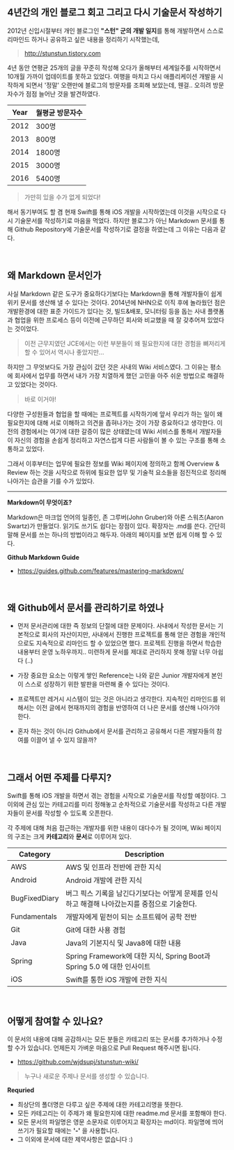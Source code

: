 ## 4년간의 개인 블로그 회고 그리고 다시 기술문서 작성하기 

2012년 신입시절부터 개인 블로그인 **"스턴" 군의 개발 일지**를 통해 개발하면서 스스로 리마인드 하거나 공유하고 싶은 내용을 정리하기 시작했는데, 
> http://stunstun.tistory.com 

4년 동안 연평균 25개의 글을 꾸준히 작성해 오다가 올해부터 세계일주를 시작하면서 10개월 가까이 업데이트를 못하고 있었다. 여행을 마치고 다시 애플리케이션 개발을 시작하게 되면서 '정말' 오랜만에 블로그의 방문자를 조회해 보았는데, 웬걸.. 오히려 방문자수가 점점 늘어난 것을 발견하였다.

Year | 월평균 방문자수
---- | ----
 2012 | 300명 
 2013 | 800명 
 2014 | 1800명 
 2015 | 3000명 
 2016 | 5400명 

> 가만히 있을 수가 없게 되었다!

해서 동기부여도 할 겸 현재 Swift를 통해 iOS 개발을 시작하였는데 이것을 시작으로 다시 기술문서를 작성하기로 마음을 먹었다. 하지만 블로그가 아닌 Markdown 문서를 통해 Github Repository에 기술문서를 작성하기로 결정을 하였는데 그 이유는 다음과 같다.

<br>

## 왜 Markdown 문서인가

사실 Markdown 같은 도구가 중요하다기보다는 Markdown을 통해 개발자들이 쉽게 위키 문서를 생산해 낼 수 있다는 것이다. 2014년에 NHN으로 이직 후에 놀라웠던 점은 개발환경에 대한 표준 가이드가 있다는 것, 빌드&배포, 모니터링 등을 돕는 사내 플랫폼과 협업을 위한 프로세스 등이 이전에 근무하던 회사와 비교했을 때 잘 갖추어져 있었다는 것이었다. 

> 이전 근무지였던 JCE에서는 이런 부분들이 왜 필요한지에 대한 경험을 뼈저리게 할 수 있어서 역시나 좋았지만...

하지만 그 무엇보다도 가장 관심이 갔던 것은 사내의 Wiki 서비스였다. 그 이유는 평소에 회사에서 업무를 하면서 내가 가장 치열하게 했던 고민을 아주 쉬운 방법으로 해결하고 있었다는 것이다.

> 바로 이거야! 

다양한 구성원들과 협업을 할 때에는 프로젝트를 시작하기에 앞서 우리가 하는 일이 왜 필요한지에 대해 서로 이해하고 의견을 좁혀나가는 것이 가장 중요하다고 생각한다. 이전의 경험에서는 여기에 대한 갈증이 많은 상태였는데 Wiki 서비스를 통해서 개발자들이 자신의 경험을 손쉽게 정리하고 자연스럽게 다른 사람들이 볼 수 있는 구조를 통해 소통하고 있었다. 

그래서 이후부터는 업무에 필요한 정보를 Wiki 페이지에 정의하고 함께 Overview & Review 하는 것을 시작으로 하위에 필요한 업무 및 기술적 요소들을 점진적으로 정리해 나아가는 습관을 기를 수가 있었다.

---

**Markdown이 무엇이죠?**

Markdown은 마크업 언어의 일종인, 존 그루버(John Gruber)와 아론 스워츠(Aaron Swartz)가 만들었다. 읽기도 쓰기도 쉽다는 장점이 있다. 확장자는 .md를 쓴다. 간단히 말해 문서를 쓰는 하나의 방법이라고 해두자. 아래의 페이지를 보면 쉽게 이해 할 수 있다.

**Github Markdown Guide**
- https://guides.github.com/features/mastering-markdown/

<br>

## 왜 Github에서 문서를 관리하기로 하였나

- 먼저 문서관리에 대한 즉 정보의 단절에 대한 문제이다. 사내에서 작성한 문서는 기본적으로 회사의 자산이지만, 사내에서 진행한 프로젝트를 통해 얻은 경험을 개인적으로도 지속적으로 리마인드 할 수 있었으면 했다. 프로젝트 진행을 하면서 학습한 내용부터 운영 노하우까지.. 미련하게 문서를 제대로 관리하지 못해 정말 너무 아쉽다 (..)


- 가장 중요한 요소는 이렇게 쌓인 Reference는 나와 같은 Junior 개발자에게 본인이 스스로 성장하기 위한 발판을 마련해 줄 수 있다는 것이다.


- 프로젝트만 레거시 시스템이 있는 것은 아니라고 생각한다. 지속적인 리마인드를 위해서는 이전 글에서 현재까지의 경험을 반영하여 더 나은 문서를 생산해 나아가야 한다.

- 혼자 하는 것이 아니라 Github에서 문서를 관리하고 공유해서 다른 개발자들의 참여를 이끌어 낼 수 있지 않을까?

<br>

## 그래서 어떤 주제를 다루지?

Swift를 통해 iOS 개발을 하면서 겪는 경험을 시작으로 기술문서를 작성할 예정이다. 그 이외에 관심 있는 카테고리를 미리 정해놓고 순차적으로 기술문서를 작성하고 다른 개발자들이 문서를 작성할 수 있도록 오픈한다. 

각 주제에 대해 처음 접근하는 개발자를 위한 내용이 대다수가 될 것이며, Wiki 페이지의 구조는 크게 **카테고리**와 **문서**로 이루어져 있다.

| Category | Description |
| --- | --- |
| AWS | AWS 및 인프라 전반에 관한 지식 |
| Android | Android 개발에 관한 지식 |
| BugFixedDiary | 버그 픽스 기록을 남긴다기보다는 어떻게 문제를 인식하고 해결해 나아갔는지를 중점으로 기술한다. |
| Fundamentals | 개발자에게 밑천이 되는 소프트웨어 공학 전반 |
| Git | Git에 대한 사용 경험 |
| Java | Java의 기본지식 및 Java8에 대한 내용 |
| Spring | Spring Framework에 대한 지식, Spring Boot과 Spring 5.0 에 대한 인사이트 |
| iOS | Swift를 통한 iOS 개발에 관한 지식 |

<br>

## 어떻게 참여할 수 있나요?

이 문서의 내용에 대해 공감하시는 모든 분들은 카테고리 또는 문서를 추가하거나 수정할 수가 있습니다. 언제든지 가벼운 마음으로 Pull Request 해주시면 됩니다.
- https://github.com/wjdsupj/stunstun-wiki/

> 누구나 새로운 주제나 문서를 생성할 수 있습니다.

**Requried**

- 최상단의 폴더명은 다루고 싶은 주제에 대한 카테고리명을 뜻한다.
- 모든 카테고리는 이 주제가 왜 필요한지에 대한 readme.md 문서를 포함해야 한다.
- 모든 문서의 파일명은 영문 소문자로 이루어지고 확장자는 md이다. 파일명에 띄어쓰기가 필요할 때에는 **'-'** 을 사용합니다. 
- 그 이외에 문서에 대한 제약사항은 없습니다 :)

<br>
